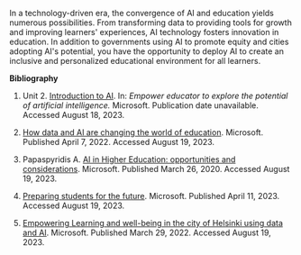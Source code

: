 In a technology-driven era, the convergence of AI and education yields numerous possibilities. From transforming data to providing tools for growth and improving learners' experiences, AI technology fosters innovation in education. In addition to governments using AI to promote equity and cities adopting AI's potential, you have the opportunity to deploy AI to create an inclusive and personalized educational environment for all learners.

**Bibliography**

1. Unit 2. [Introduction to AI](/training/modules/empower-educators-explore-potential-artificial-intelligence/introduction-ai). In: *Empower educator to explore the potential of artificial intelligence.* Microsoft. Publication date unavailable. Accessed August 18, 2023.

1. [How data and AI are changing the world of education](https://educationblog.microsoft.com/2022/04/how-data-and-ai-are-changing-the-world-of-education). Microsoft. Published April 7, 2022. Accessed August 19, 2023.

1. Papaspyridis A. [AI in Higher Education: opportunities and considerations](https://news.microsoft.com/apac/2020/03/26/ai-in-higher-education-opportunities-and-considerations/). Microsoft. Published March 26, 2020. Accessed August 19, 2023.

1. [Preparing students for the future](https://educationblog.microsoft.com/2023/04/preparing-students-for-the-future). Microsoft. Published April 11, 2023. Accessed August 19, 2023.

1. [Empowering Learning and well-being in the city of Helsinki using data and AI](https://customers.microsoft.com/story/1477362858581906559-helsinki-k12-edu-azure-en-finland). Microsoft. Published March 29, 2022. Accessed August 19, 2023.
